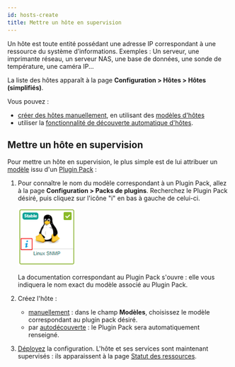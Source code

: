 ```yaml
---
id: hosts-create
title: Mettre un hôte en supervision
---
```


Un hôte est toute entité possédant une adresse IP correspondant à une ressource du système d’informations. Exemples : Un
serveur, une imprimante réseau, un serveur NAS, une base de données, une sonde de température, une caméra IP...

La liste des hôtes apparaît à la page **Configuration > Hôtes > Hôtes (simplifiés)**.

Vous pouvez :
- [créer des hôtes manuellement](hosts.md), en utilisant des [modèles d'hôtes](hosts-templates.md)
- utiliser la [fonctionnalité de découverte automatique d'hôtes](../discovery/introduction.md).

## Mettre un hôte en supervision

Pour mettre un hôte en supervision, le plus simple est de lui attribuer un [modèle](hosts-templates.md) issu d'un [Plugin Pack](../pluginpacks.md) : 

1. Pour connaître le nom du modèle correspondant à un Plugin Pack, allez à la page **Configuration > Packs de plugins**. Recherchez le Plugin Pack désiré, puis cliquez sur l'icône "i" en bas à gauche de celui-ci. 

    ![image](../../assets/configuration/pluginpacks/doc.png)

    La documentation correspondant au Plugin Pack s'ouvre : elle vous indiquera le nom exact du modèle associé au Plugin Pack.

2. Créez l'hôte :

    - [manuellement](hosts.md) : dans le champ **Modèles**, choisissez le modèle correspondant au plugin pack désiré.
    - par [autodécouverte](../discovery/hosts-discovery.md) : le Plugin Pack sera automatiquement renseigné.

3. [Déployez](../monitoring-servers/deploying-a-configuration.md) la configuration. L'hôte et ses services sont maintenant supervisés : ils apparaissent à la page [Statut des ressources](../../alerts-notifications/resources-status.md).